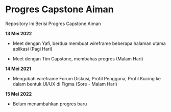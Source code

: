 # Progres Capstone Aiman

Repository Ini Berisi Progres Capstone Aiman


**13 Mei 2022**  

  * Meet dengan Yafi, berdua membuat wireframe beberapa halaman utama aplikasi (Pagi Hari)

  * Meet dengan Tim Capstone, membahas progres (Malam Hari)


**14 Mei 2021**  

  * Mengubah wireframe Forum Diskusi, Profil Pengguna, Profil Kucing ke dalam bentuk UI/UX di Figma (Sore - Malam Hari)

**15 Mei 2022**
  * Belum menambahkan progres baru 
